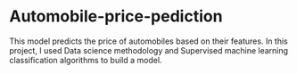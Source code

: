 # Automobile-price-pediction
This model predicts the price of automobiles based on their features. In this project, I used Data science methodology and Supervised machine learning classification algorithms to build a model.
